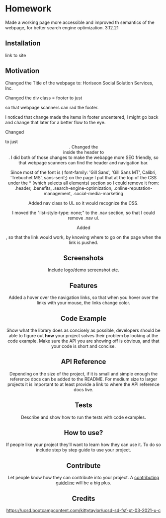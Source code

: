 # Homework
Made a working page more accessible and improved th semantics of the webpage, for better search engine optimization.
3.12.21 

## Installation
link to site

## Motivation
Changed the Title of the webpage to: Horiseon Social Solution Services, Inc.

Changed the div class = footer to just <footer> so that webpage scanners can rad the footer.

I noticed that change made the items in footer uncentered, I might go back and change that later for a better flow to the eye.

Changed <div class="header"> to just <header>.
Changed the <div> inside the header to <nav>.
I did both of those changes to make the webapge more SEO friendly, so that webpage scanners can find the header and navigation bar.


Since most of the font is ( font-family: 'Gill Sans', 'Gill Sans MT', Calibri, 'Trebuchet MS', sans-serif;) on the page I put that at the top of the CSS under the * (which selects all elements) section so I could remove it from: .header, .benefits, .search-engine-optimization, .online-reputation-management, .social-media-marketing 

Added nav class to UL so it would recognize the CSS.

I moved the  "list-style-type: none;" to the .nav section, so that I could remove .nav ul.

Added <div id="search-engine-optimization">, so that the link would work, by knowing where to go on the page when the link is pushed.
  
 
## Screenshots
Include logo/demo screenshot etc.


## Features
Added a hover over the navigation links, so that when you hover over the links with your mouse, the links change color.

## Code Example
Show what the library does as concisely as possible, developers should be able to figure out **how** your project solves their problem by looking at the code example. Make sure the API you are showing off is obvious, and that your code is short and concise.

## API Reference

Depending on the size of the project, if it is small and simple enough the reference docs can be added to the README. For medium size to larger projects it is important to at least provide a link to where the API reference docs live.

## Tests
Describe and show how to run the tests with code examples.

## How to use?
If people like your project they’ll want to learn how they can use it. To do so include step by step guide to use your project.

## Contribute

Let people know how they can contribute into your project. A [contributing guideline](https://github.com/zulip/zulip-electron/blob/master/CONTRIBUTING.md) will be a big plus.

## Credits
https://ucsd.bootcampcontent.com/kittytaylor/ucsd-sd-fsf-pt-03-2021-u-c

